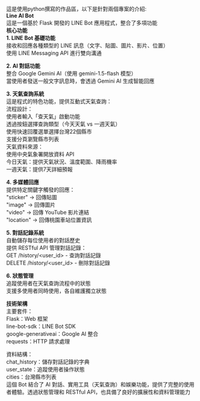 這是使用python撰寫的作品區，以下是針對兩個專案的介紹:\
**Line AI Bot**\
這是一個基於 Flask 開發的 LINE Bot 應用程式，整合了多項功能\
**核心功能**\
**1. LINE Bot 基礎功能**\
接收和回應各種類型的 LINE 訊息（文字、貼圖、圖片、影片、位置）\
使用 LINE Messaging API 進行雙向溝通

**2. AI 對話功能**\
整合 Google Gemini AI（使用 gemini-1.5-flash 模型）\
當使用者發送一般文字訊息時，會透過 Gemini AI 生成智能回應

**3. 天氣查詢系統**\
這是程式的特色功能，提供互動式天氣查詢：\
流程設計：\
使用者輸入「查天氣」啟動功能\
透過按鈕選擇查詢類型（今天天氣 vs 一週天氣）\
使用快速回覆選單選擇台灣22個縣市\
支援分頁瀏覽縣市列表\
天氣資料來源：\
使用中央氣象署開放資料 API\
今日天氣：提供天氣狀況、溫度範圍、降雨機率\
一週天氣：提供7天詳細預報

**4. 多媒體回應**\
提供特定關鍵字觸發的回應：\
"sticker" → 回傳貼圖\
"image" → 回傳圖片\
"video" → 回傳 YouTube 影片連結\
"location" → 回傳桃園車站位置資訊

**5. 對話記錄系統**\
自動儲存每位使用者的對話歷史\
提供 RESTful API 管理對話記錄：\
GET /history/<user_id> - 查詢對話記錄\
DELETE /history/<user_id> - 刪除對話記錄

**6. 狀態管理**\
追蹤使用者在天氣查詢流程中的狀態\
支援多使用者同時使用，各自維護獨立狀態

**技術架構**\
主要套件：\
Flask：Web 框架\
line-bot-sdk：LINE Bot SDK\
google-generativeai：Google AI 整合\
requests：HTTP 請求處理

資料結構：\
chat_history：儲存對話記錄的字典\
user_state：追蹤使用者操作狀態\
cities：台灣縣市列表\
這個 Bot 結合了 AI 對話、實用工具（天氣查詢）和娛樂功能，提供了完整的使用者體驗。透過狀態管理和 RESTful API，也具備了良好的擴展性和資料管理能力

